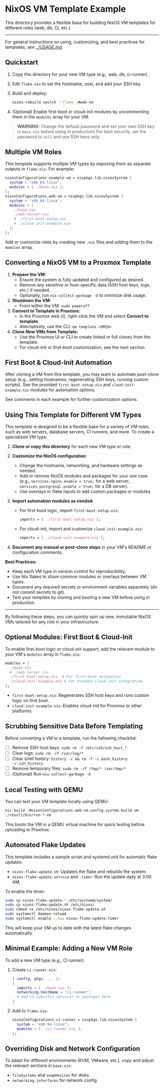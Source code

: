 # NixOS VM Template Example

This directory provides a flexible base for building NixOS VM templates for different roles (web, db, CI, etc.).

---

For general instructions on using, customizing, and best practices for templates, see [../USAGE.md](../templates/USAGE.md).

## Quickstart

1. Copy this directory for your new VM type (e.g., web, db, ci-runner).
2. Edit `flake.nix` to set the hostname, user, and add your SSH key.
3. Build and deploy:

   ```sh
   nixos-rebuild switch --flake .#web-vm
   ```

4. (Optional) Enable first-boot or cloud-init modules by uncommenting them in the `modules` array for your VM.

> **WARNING:** Change the default password and set your own SSH key in `base.nix` before using in production! For best security, set the password to `null` and use SSH keys only.

## Multiple VM Roles

This template supports multiple VM types by exposing them as separate outputs in `flake.nix`. For example:

```nix
nixosConfigurations.example-vm = nixpkgs.lib.nixosSystem {
  system = "x86_64-linux";
  modules = [ ./base.nix ];
};
nixosConfigurations.web-vm = nixpkgs.lib.nixosSystem {
  system = "x86_64-linux";
  modules = [
    ./base.nix
    ./web-server.nix
    # ./first-boot-setup.nix
    # ./cloud-init-example.nix
  ];
};
```

Add or customize roles by creating new `.nix` files and adding them to the `modules` array.

## Converting a NixOS VM to a Proxmox Template

1. **Prepare the VM:**
   - Ensure the system is fully updated and configured as desired.
   - Remove any sensitive or host-specific data (SSH host keys, logs, etc.) if needed.
   - Optionally, run `nix-collect-garbage -d` to minimize disk usage.
2. **Shutdown the VM:**
   - From within the VM: `sudo poweroff`
3. **Convert to Template in Proxmox:**
   - In the Proxmox web UI, right-click the VM and select **Convert to template**.
   - Alternatively, use the CLI: `qm template <VMID>`
4. **Clone New VMs from Template:**
   - Use the Proxmox UI or CLI to create linked or full clones from the template.
   - For cloud-init or first-boot customization, see the next section.

## First Boot & Cloud-Init Automation

After cloning a VM from this template, you may want to automate post-clone setup (e.g., setting hostnames, regenerating SSH keys, running custom scripts). See the provided `first-boot-setup.nix` and `cloud-init-example.nix` modules for automation options.

See comments in each example for further customization options.

## Using This Template for Different VM Types

This template is designed to be a flexible base for a variety of VM roles, such as web servers, database servers, CI runners, and more. To create a specialized VM type:

1. **Clone or copy this directory** for each new VM type or role.
2. **Customize the NixOS configuration**:
   - Change the hostname, networking, and hardware settings as needed.
   - Add or remove NixOS modules and packages for your use case (e.g., `services.nginx.enable = true;` for a web server, `services.postgresql.enable = true;` for a DB server).
   - Use overlays or flake inputs to add custom packages or modules.
3. **Import automation modules as needed**:
   - For first-boot logic, import `first-boot-setup.nix`:

     ```nix
     imports = [ ./first-boot-setup.nix ];
     ```

   - For cloud-init, import and customize `cloud-init-example.nix`:

     ```nix
     imports = [ ./cloud-init-example.nix ];
     ```

4. **Document any manual or post-clone steps** in your VM's README or configuration comments.

**Best Practices:**

- Keep each VM type in version control for reproducibility.
- Use Nix flakes to share common modules or overlays between VM types.
- Document any required secrets or environment variables separately (do not commit secrets to git).
- Test your template by cloning and booting a new VM before using in production.

---

By following these steps, you can quickly spin up new, immutable NixOS VMs tailored for any role in your infrastructure.

## Optional Modules: First Boot & Cloud-Init

To enable first-boot logic or cloud-init support, add the relevant module to your VM's `modules` array in `flake.nix`:

```nix
modules = [
  ./base.nix
  # ./web-server.nix
  ./first-boot-setup.nix  # For first-boot automation
  ./cloud-init-example.nix # For Proxmox cloud-init integration
];
```

- `first-boot-setup.nix`: Regenerates SSH host keys and runs custom logic on first boot.
- `cloud-init-example.nix`: Enables cloud-init for Proxmox or other platforms.

## Scrubbing Sensitive Data Before Templating

Before converting a VM to a template, run the following checklist:

- [ ] Remove SSH host keys: `sudo rm -f /etc/ssh/ssh_host_*`
- [ ] Clear logs: `sudo rm -rf /var/log/*`
- [ ] Clear shell history: `history -c && rm -f ~/.bash_history ~/.zsh_history`
- [ ] Remove temporary files: `sudo rm -rf /tmp/* /var/tmp/*`
- [ ] (Optional) Run `nix-collect-garbage -d`

## Local Testing with QEMU

You can test your VM template locally using QEMU:

```sh
nix build .#nixosConfigurations.web-vm.config.system.build.vm
./result/bin/run-*-vm
```

This boots the VM in a QEMU virtual machine for quick testing before uploading to Proxmox.

## Automated Flake Updates

This template includes a sample script and systemd unit for automatic flake updates:

- `nixos-flake-update.sh`: Updates the flake and rebuilds the system.
- `nixos-flake-update.service` and `.timer`: Run the update daily at 3:00 AM.

To enable the timer:

```sh
sudo cp nixos-flake-update.* /etc/systemd/system/
sudo cp nixos-flake-update.sh /etc/nixos/
sudo chmod +x /etc/nixos/nixos-flake-update.sh
sudo systemctl daemon-reload
sudo systemctl enable --now nixos-flake-update.timer
```

This will keep your VM up to date with the latest flake changes automatically.

## Minimal Example: Adding a New VM Role

To add a new VM type (e.g., CI runner):

1. Create `ci-runner.nix`:

   ```nix
   { config, pkgs, ... }:
   {
     imports = [ ./base.nix ];
     networking.hostName = "ci-runner";
     # Add CI-specific services or packages here
   }
   ```

2. Add to `flake.nix`:

   ```nix
   nixosConfigurations.ci-runner = nixpkgs.lib.nixosSystem {
     system = "x86_64-linux";
     modules = [ ./ci-runner.nix ];
   };
   ```

## Overriding Disk and Network Configuration

To adapt for different environments (KVM, VMware, etc.), copy and adjust the relevant sections in `base.nix`:

- `fileSystems` and `swapDevices` for disks
- `networking.interfaces` for network config
